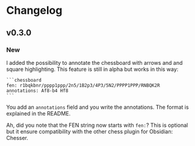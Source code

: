 # Changelog

## v0.3.0

### New

I added the possibility to annotate the chessboard with arrows and and square highlighting. This feature is still in alpha but works in this way:

````
```chessboard
fen: r1bqkbnr/pppp1ppp/2n5/1B2p3/4P3/5N2/PPPP1PPP/RNBQK2R
annotations: Af8-b4 Hf8
```
````

You add an `annotations` field and you write the annotations. The format is explained in the README.

Ah, did you note that the FEN string now starts with `fen:`? This is optional but it ensure compatibility with the other chess plugin for Obsidian: Chesser.

